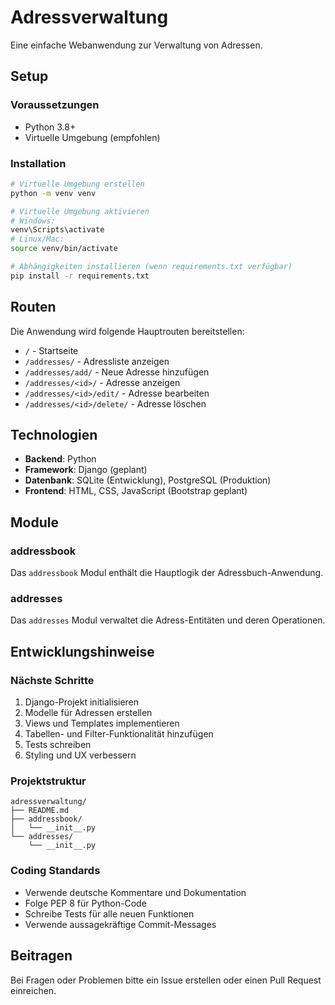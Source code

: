 # Adressverwaltung

Eine einfache Webanwendung zur Verwaltung von Adressen.

## Setup

### Voraussetzungen
- Python 3.8+
- Virtuelle Umgebung (empfohlen)

### Installation
```bash
# Virtuelle Umgebung erstellen
python -m venv venv

# Virtuelle Umgebung aktivieren
# Windows:
venv\Scripts\activate
# Linux/Mac:
source venv/bin/activate

# Abhängigkeiten installieren (wenn requirements.txt verfügbar)
pip install -r requirements.txt
```

## Routen

Die Anwendung wird folgende Hauptrouten bereitstellen:

- `/` - Startseite
- `/addresses/` - Adressliste anzeigen
- `/addresses/add/` - Neue Adresse hinzufügen
- `/addresses/<id>/` - Adresse anzeigen
- `/addresses/<id>/edit/` - Adresse bearbeiten
- `/addresses/<id>/delete/` - Adresse löschen

## Technologien

- **Backend**: Python
- **Framework**: Django (geplant)
- **Datenbank**: SQLite (Entwicklung), PostgreSQL (Produktion)
- **Frontend**: HTML, CSS, JavaScript (Bootstrap geplant)

## Module

### addressbook
Das `addressbook` Modul enthält die Hauptlogik der Adressbuch-Anwendung.

### addresses
Das `addresses` Modul verwaltet die Adress-Entitäten und deren Operationen.

## Entwicklungshinweise

### Nächste Schritte
1. Django-Projekt initialisieren
2. Modelle für Adressen erstellen
3. Views und Templates implementieren
4. Tabellen- und Filter-Funktionalität hinzufügen
5. Tests schreiben
6. Styling und UX verbessern

### Projektstruktur
```
adressverwaltung/
├── README.md
├── addressbook/
│   └── __init__.py
└── addresses/
    └── __init__.py
```

### Coding Standards
- Verwende deutsche Kommentare und Dokumentation
- Folge PEP 8 für Python-Code
- Schreibe Tests für alle neuen Funktionen
- Verwende aussagekräftige Commit-Messages

## Beitragen

Bei Fragen oder Problemen bitte ein Issue erstellen oder einen Pull Request einreichen.